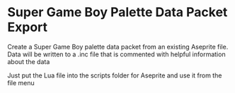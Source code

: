 # Super Game Boy Palette Data Packet Export
 Create a Super Game Boy palette data packet from an existing Aseprite file. Data will be written to a .inc file that is commented with helpful information about the data
 
 Just put the Lua file into the scripts folder for Aseprite and use it from the file menu
 
 
